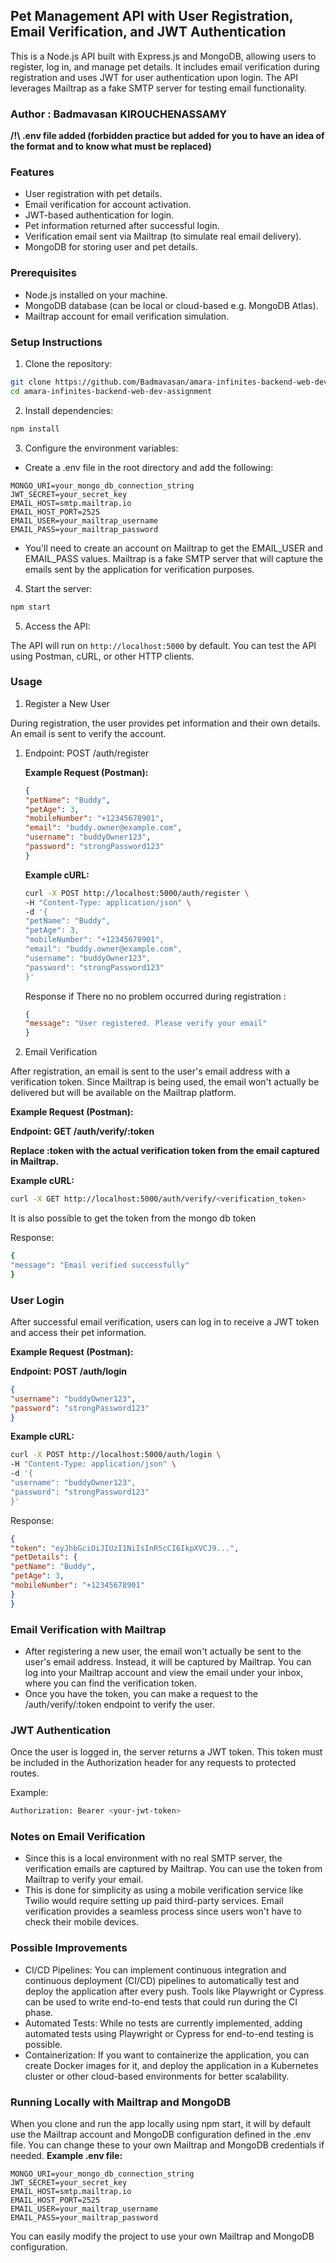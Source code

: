 ## Pet Management API with User Registration, Email Verification, and JWT Authentication

This is a Node.js API built with Express.js and MongoDB, allowing users to register, log in, and manage pet details. It includes email verification during registration and uses JWT for user authentication upon login. The API leverages Mailtrap as a fake SMTP server for testing email functionality.

### Author : Badmavasan KIROUCHENASSAMY 

**/!\ .env file added (forbidden practice but added for you to have an idea of the format and to know what must be replaced)**

### Features
- User registration with pet details.
- Email verification for account activation.
- JWT-based authentication for login.
- Pet information returned after successful login.
- Verification email sent via Mailtrap (to simulate real email delivery).
- MongoDB for storing user and pet details.

### Prerequisites
- Node.js installed on your machine.
- MongoDB database (can be local or cloud-based e.g. MongoDB Atlas).
- Mailtrap account for email verification simulation.

### Setup Instructions

1. Clone the repository:
```bash 
git clone https://github.com/Badmavasan/amara-infinites-backend-web-dev-assignment.git
cd amara-infinites-backend-web-dev-assignment
```

2. Install dependencies:

```bash
npm install
```

3. Configure the environment variables:

- Create a .env file in the root directory and add the following:

```
MONGO_URI=your_mongo_db_connection_string
JWT_SECRET=your_secret_key
EMAIL_HOST=smtp.mailtrap.io
EMAIL_HOST_PORT=2525
EMAIL_USER=your_mailtrap_username
EMAIL_PASS=your_mailtrap_password
```
- You'll need to create an account on Mailtrap to get the EMAIL_USER and EMAIL_PASS values. Mailtrap is a fake SMTP server that will capture the emails sent by the application for verification purposes.

4. Start the server:

```bash
npm start
```

5. Access the API:

The API will run on `http://localhost:5000` by default. You can test the API using Postman, cURL, or other HTTP clients.

### Usage

1. Register a New User

During registration, the user provides pet information and their own details. An email is sent to verify the account.

1. Endpoint: POST /auth/register 

    **Example Request (Postman):**

    ```json 
    {
    "petName": "Buddy",
    "petAge": 3,
    "mobileNumber": "+12345678901",
    "email": "buddy.owner@example.com",
    "username": "buddyOwner123",
    "password": "strongPassword123"
    }
    ```
    
    **Example cURL:**

    ```bash 
    curl -X POST http://localhost:5000/auth/register \
    -H "Content-Type: application/json" \
    -d '{
    "petName": "Buddy",
    "petAge": 3,
    "mobileNumber": "+12345678901",
    "email": "buddy.owner@example.com",
    "username": "buddyOwner123",
    "password": "strongPassword123"
    }'
    ```

    Response if There no no problem occurred during registration :

    ```json
    {
    "message": "User registered. Please verify your email"
    }
    ```

2. Email Verification

After registration, an email is sent to the user's email address with a verification token. Since Mailtrap is being used, the email won't actually be delivered but will be available on the Mailtrap platform.

**Example Request (Postman):**

**Endpoint: GET /auth/verify/:token**

**Replace :token with the actual verification token from the email captured in Mailtrap.**
     
**Example cURL:**

```bash
curl -X GET http://localhost:5000/auth/verify/<verification_token>
```

It is also possible to get the token from the mongo db token

Response:

```bash
{
"message": "Email verified successfully"
}
```

### User Login

After successful email verification, users can log in to receive a JWT token and access their pet information.

**Example Request (Postman):**

**Endpoint: POST /auth/login**

```json
{
"username": "buddyOwner123",
"password": "strongPassword123"
}
```

**Example cURL:**

```bash
curl -X POST http://localhost:5000/auth/login \
-H "Content-Type: application/json" \
-d '{
"username": "buddyOwner123",
"password": "strongPassword123"
}'
```


Response:

```json
{
"token": "eyJhbGciOiJIUzI1NiIsInR5cCI6IkpXVCJ9...",
"petDetails": {
"petName": "Buddy",
"petAge": 3,
"mobileNumber": "+12345678901"
}
}
```

### Email Verification with Mailtrap
- After registering a new user, the email won't actually be sent to the user's email address. Instead, it will be captured by Mailtrap. You can log into your Mailtrap account and view the email under your inbox, where you can find the verification token.
- Once you have the token, you can make a request to the /auth/verify/:token endpoint to verify the user.

### JWT Authentication

Once the user is logged in, the server returns a JWT token. This token must be included in the Authorization header for any requests to protected routes.

Example:

```bash
Authorization: Bearer <your-jwt-token>
```

### Notes on Email Verification

- Since this is a local environment with no real SMTP server, the verification emails are captured by Mailtrap. You can use the token from Mailtrap to verify your email.
- This is done for simplicity as using a mobile verification service like Twilio would require setting up paid third-party services. Email verification provides a seamless process since users won't have to check their mobile devices.

### Possible Improvements

- CI/CD Pipelines: You can implement continuous integration and continuous deployment (CI/CD) pipelines to automatically test and deploy the application after every push. Tools like Playwright or Cypress can be used to write end-to-end tests that could run during the CI phase.
- Automated Tests: While no tests are currently implemented, adding automated tests using Playwright or Cypress for end-to-end testing is possible.
- Containerization: If you want to containerize the application, you can create Docker images for it, and deploy the application in a Kubernetes cluster or other cloud-based environments for better scalability.

### Running Locally with Mailtrap and MongoDB

When you clone and run the app locally using npm start, it will by default use the Mailtrap account and MongoDB configuration defined in the .env file. You can change these to your own Mailtrap and MongoDB credentials if needed.
**Example .env file:**

```
MONGO_URI=your_mongo_db_connection_string
JWT_SECRET=your_secret_key
EMAIL_HOST=smtp.mailtrap.io
EMAIL_HOST_PORT=2525
EMAIL_USER=your_mailtrap_username
EMAIL_PASS=your_mailtrap_password
```

You can easily modify the project to use your own Mailtrap and MongoDB configuration.
